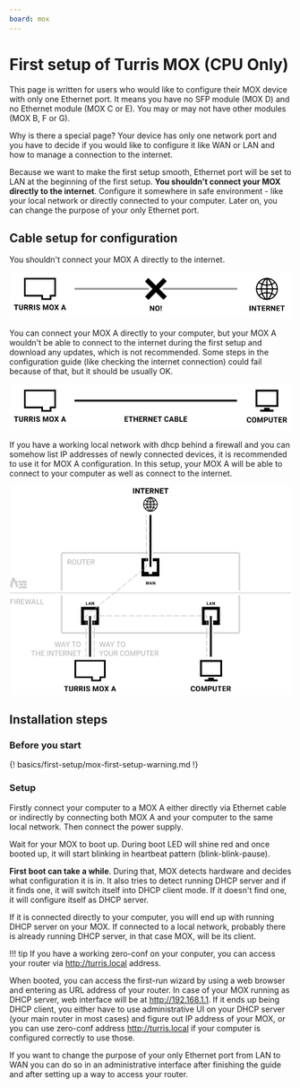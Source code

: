 ```yaml
---
board: mox
---
```

# First setup of Turris MOX (CPU Only)

This page is written for users who would like to configure their MOX device with
only one Ethernet port. It means you have no SFP module (MOX D) and no Ethernet
module (MOX C or E). You may or may not have other modules (MOX B, F or G).

Why is there a special page? Your device has only one network port and you have
to decide if you would like to configure it like WAN or LAN and how to manage a
connection to the internet.

Because we want to make the first setup smooth, Ethernet port will be set
to LAN at the beginning of the first setup. **You shouldn't connect your MOX 
directly to the internet**. Configure it somewhere in safe environment - like
your local network or directly connected to your computer. Later on, you can
change the purpose of your only Ethernet port.

## Cable setup for configuration

You shouldn't connect your MOX A directly to the internet.

![Mox without internet](mox-no-internet.png)

You can connect your MOX A directly to your computer, but your MOX A wouldn't be
able to connect to the internet during the first setup and download any
updates, which is not recommended. Some steps in the configuration guide (like
checking the internet connection) could fail because of that, but it should be
usually OK.

![Mox connected directly to computer](mox-to-internet.png)

If you have a working local network with dhcp behind a firewall and you can
somehow list IP addresses of newly connected devices, it is recommended to use
it for MOX A configuration. In this setup, your MOX A will be able to connect
to your computer as well as connect to the internet.

![Ideal connection of MOX](mox-cpu-only.png)

## Installation steps

### Before you start

{! basics/first-setup/mox-first-setup-warning.md !}


### Setup

Firstly connect your computer to a MOX A either directly via Ethernet cable or
indirectly by connecting both MOX A and your computer to the same local network.
Then connect the power supply.

Wait for your MOX to boot up. During boot LED will shine red and
once booted up, it will start blinking in heartbeat pattern
(blink-blink-pause).

**First boot can take a while**. During that, MOX detects hardware and decides
what configuration it is in. It also tries to detect running DHCP server and if
it finds one, it will switch itself into DHCP client mode. If it doesn't find
one, it will configure itself as DHCP server.

If it is connected directly to your computer, you will end up with running DHCP
server on your MOX. If connected to a local network, probably there is already
running DHCP server, in that case MOX, will be its client.

!!! tip
	If you have a working zero-conf on your conputer, you can access your
    router via <http://turris.local> address.

When booted, you can access the first-run wizard by using a web browser and
entering as URL address of your router. In case of your MOX running as DHCP
server, web interface will be at <http://192.168.1.1>. If it ends up being DHCP
client, you either have to use administrative UI on your DHCP server (your main
router in most cases) and figure out IP address of your MOX, or you can use
zero-conf address <http://turris.local> if your computer is configured
correctly to use those.

If you want to change the purpose of your only Ethernet port from LAN to WAN
you can do so in an administrative interface after finishing the guide and
after setting up a way to access your router.

